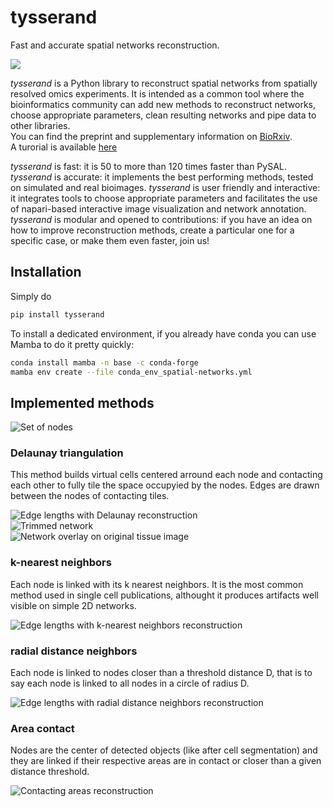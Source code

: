 # tysserand

Fast and accurate spatial networks reconstruction. 

![](./images/tysserand_main_figure.png)

*tysserand* is a Python library to reconstruct spatial networks from spatially resolved omics experiments. It is intended as a common tool where the bioinformatics community can add new methods to reconstruct networks, choose appropriate parameters, clean resulting networks and pipe data to other libraries.  
You can find the preprint and supplementary information on [BioRxiv](https://www.biorxiv.org/content/10.1101/2020.11.16.385377v1).  
A turorial is available [here](./examples/02-tutorial.ipynb)

*tysserand* is fast: it is 50 to more than 120 times faster than PySAL.  
*tysserand* is accurate: it implements the best performing methods, tested on simulated and real bioimages.
*tysserand* is user friendly and interactive: it integrates tools to choose appropriate parameters and facilitates the use of napari-based interactive image visualization and network annotation.
*tysserand* is modular and opened to contributions: if you have an idea on how to improve reconstruction methods, create a particular one for a specific case, or make them even faster, join us!

## Installation

Simply do
```bash
pip install tysserand
```

To install a dedicated environment, if you already have conda you can use Mamba to do it pretty quickly:
```bash
conda install mamba -n base -c conda-forge
mamba env create --file conda_env_spatial-networks.yml 
```

## Implemented methods

![Set of nodes](./images/publication_figures/mIF-nodes_positions.png)

### Delaunay triangulation

This method builds virtual cells centered arround each node and contacting each other to fully tile the space occupyied by the nodes. Edges are drawn between the nodes of contacting tiles.

![Edge lengths with *Delaunay* reconstruction](./images/publication_figures/mIF-Delaunay_distances.png)  
![Trimmed network](./images/publication_figures/mIF-Delaunay_network.png)  
![Network overlay on original tissue image](./images/publication_figures/mIF-Delaunay_superimposed.png)  

### k-nearest neighbors

Each node is linked with its k nearest neighbors. It is the most common method used in single cell publications, althought it produces artifacts well visible on simple 2D networks.

![Edge lengths with *k-nearest neighbors* reconstruction](./images/publication_figures/mIF-knn_distances.png)

### radial distance neighbors

Each node is linked to nodes closer than a threshold distance D, that is to say each node is linked to all nodes in a circle of radius D.

![Edge lengths with *radial distance neighbors* reconstruction](./images/publication_figures/mIF-rdn_distances.png)

### Area contact

Nodes are the center of detected objects (like after cell segmentation) and they are linked if their respective areas are in contact or closer than a given distance threshold.

![*Contacting areas* reconstruction](./images/publication_figures/simulated_segmentation_image_size-600_hole_proba-0.1_noise_sigma-10.0_objects_network.png)
